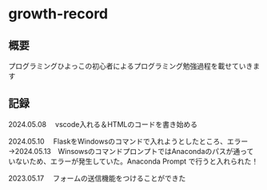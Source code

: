 # growth-record  

## 概要
プログラミングひよっこの初心者によるプログラミング勉強過程を載せていきます      

## 記録  
2024.05.08 　vscode入れる＆HTMLのコードを書き始める  
  
2024.05.10 　FlaskをWindowsのコマンドで入れようとしたところ、エラー  
→2024.05.13　WinsowsのコマンドプロンプトではAnacondaのパスが通っていないため、エラーが発生していた。Anaconda Prompt で行うと入れられた！  

2023.05.17 　フォームの送信機能をつけることができた
